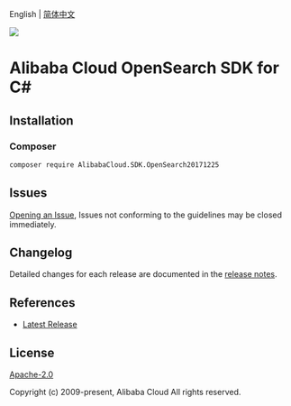 English | [简体中文](README-CN.md)

![](https://aliyunsdk-pages.alicdn.com/icons/AlibabaCloud.svg)

# Alibaba Cloud OpenSearch SDK for C#

## Installation

### Composer

```bash
composer require AlibabaCloud.SDK.OpenSearch20171225
```

## Issues

[Opening an Issue](https://github.com/aliyun/alibabacloud-csharp-sdk/issues/new), Issues not conforming to the guidelines may be closed immediately.

## Changelog

Detailed changes for each release are documented in the [release notes](./ChangeLog.md).

## References

* [Latest Release](https://github.com/aliyun/alibabacloud-csharp-sdk/)

## License

[Apache-2.0](http://www.apache.org/licenses/LICENSE-2.0)

Copyright (c) 2009-present, Alibaba Cloud All rights reserved.
